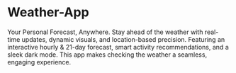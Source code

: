 # Weather-App
Your Personal Forecast, Anywhere. Stay ahead of the weather with real-time updates, dynamic visuals, and location-based precision. Featuring an interactive hourly &amp; 21-day forecast, smart activity recommendations, and a sleek dark mode. This app makes checking the weather a seamless, engaging experience. 
